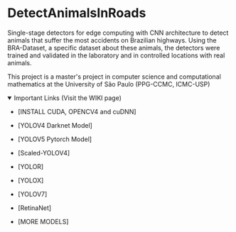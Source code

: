 # DetectAnimalsInRoads

Single-stage detectors for edge computing with CNN architecture to detect animals that suffer the most accidents on Brazilian highways.
Using the BRA-Dataset, a specific dataset about these animals, the detectors were trained and validated in the laboratory and in controlled locations with real animals.

This project is a master's project in computer science and computational mathematics at the University of São Paulo (PPG-CCMC, ICMC-USP)

<details open>
<summary>Important Links (Visit the WIKI page)</summary>
  
- [INSTALL CUDA, OPENCV4 and cuDNN]
  
- [YOLOV4 Darknet Model]  
  
- [YOLOV5 Pytorch Model]

- [Scaled-YOLOV4]

- [YOLOR]

- [YOLOX]

- [YOLOV7]

- [RetinaNet]
  
- [MORE MODELS]

</details>
